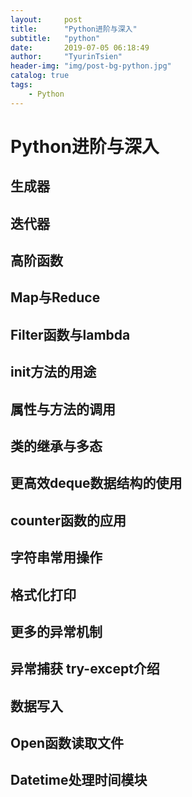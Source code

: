 ```yaml
---
layout:     post
title:      "Python进阶与深入"
subtitle:   "python"
date:       2019-07-05 06:18:49
author:     "TyurinTsien"
header-img: "img/post-bg-python.jpg"
catalog: true
tags:
    - Python
---
```


# Python进阶与深入

## 生成器

## 迭代器

## 高阶函数

## Map与Reduce

## Filter函数与lambda

## init方法的用途

## 属性与方法的调用

## 类的继承与多态

## 更高效deque数据结构的使用

## counter函数的应用

## 字符串常用操作

## 格式化打印

## 更多的异常机制

## 异常捕获 try-except介绍

## 数据写入

## Open函数读取文件

## Datetime处理时间模块